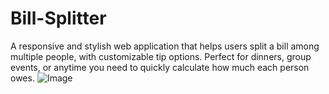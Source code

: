 # Bill-Splitter
A responsive and stylish web application that helps users split a bill among multiple people, with customizable tip options. Perfect for dinners, group events, or anytime you need to quickly calculate how much each person owes.
![Image](https://github.com/user-attachments/assets/8494ba34-da87-483f-a484-21102fc27467)
